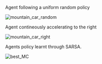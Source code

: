 Agent following a uniform random policy

![mountain_car_random](https://user-images.githubusercontent.com/103067980/162574690-7df6c078-c291-4d32-bf6d-c2eec2960481.gif)

Agent contineously accelerating to the right

![mountain_car_right](https://user-images.githubusercontent.com/103067980/162574718-87ddae7f-8987-4033-a3bd-a6241c455a98.gif)

Agents policy learnt through SARSA.

![best_MC](https://user-images.githubusercontent.com/103067980/162455217-ccaa9a81-ec53-4f79-87ed-6a2b85fa3bdb.gif)




